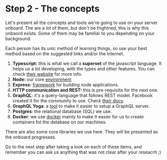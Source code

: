 # Step 2 - The concepts

Let's present all the concepts and tools we're going to use on your server onboard. The are a lot of them, but don't be frightned, this is why this onbaord exists. Some of them may be familiar to you depending on your background.

Each person has its unic method of learning things, so use your best method based on the suggested links and/or the internet. 

1. **Typescript:** this is what we call a **superset** of the javascript language. It helps us a lot developing, with the types and other features. You can check [their website](https://www.typescriptlang.org/) for more info.
1. **Node:** our core [environment](https://nodejs.org/)
1. **Express:** [framework](https://expressjs.com/) for building node applications.
1. **HTTP communication and REST:** this is pre-requisite for the next one.
1. **GraphQL**: it's a query-language that follows REST model. Facebook created it for the community to use. Check [their docs](https://graphql.org/).
1. **GraphQL Yoga**: a [tool](https://github.com/prisma/graphql-yoga) to make it easier to setup a GraphQL server.
1. **Postgres**: the relational database (SQL) we use.
1. **Docker**: we use [docker](https://www.docker.com/) mainly to make it easier for us to create containers fot the database on our machines.

There are also some core libraries we use here. They will be presented as the onboard progresses.

Go to the next step after taking a look on each of these items, and remember you can ask us anything that was not clear after your reseacrh ;)
